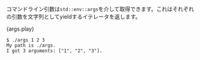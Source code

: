 <!-- The command line arguments can be accessed using `std::env::args`, which
returns an iterator that yields a String for each argument: -->
コマンドライン引数は`std::env::args`を介して取得できます。これはそれぞれの引数を文字列としてyieldするイテレータを返します。

{args.play}

```
$ ./args 1 2 3
My path is ./args.
I got 3 arguments: ["1", "2", "3"].
```
